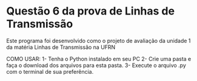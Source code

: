 # Questão 6 da prova de Linhas de Transmissão 
Este programa foi desenvolvido como o projeto de avaliação da unidade 1 da matéria Linhas de Transmissão na UFRN

COMO USAR:
1- Tenha o Python instalado em seu PC
2- Crie uma pasta e faça o download dos arquivos para esta pasta.
3- Execute o arquivo .py com o terminal de sua preferência.
